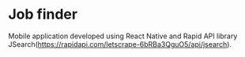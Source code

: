 # Job finder

Mobile application developed using React Native and Rapid API library JSearch(https://rapidapi.com/letscrape-6bRBa3QguO5/api/jsearch).